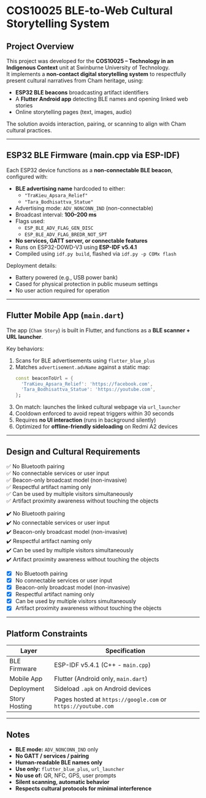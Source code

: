 # COS10025 BLE-to-Web Cultural Storytelling System

## Project Overview

This project was developed for the **COS10025 – Technology in an Indigenous Context** unit at Swinburne University of Technology.  
It implements a **non-contact digital storytelling system** to respectfully present cultural narratives from Cham heritage, using:

- **ESP32 BLE beacons** broadcasting artifact identifiers
- A **Flutter Android app** detecting BLE names and opening linked web stories
- Online storytelling pages (text, images, audio)

The solution avoids interaction, pairing, or scanning to align with Cham cultural practices.

---

## ESP32 BLE Firmware (main.cpp via ESP-IDF)

Each ESP32 device functions as a **non-connectable BLE beacon**, configured with:

- **BLE advertising name** hardcoded to either:
  - `"TraKieu_Apsara_Relief"`
  - `"Tara_Bodhisattva_Statue"`
- Advertising mode: `ADV_NONCONN_IND` (non-connectable)
- Broadcast interval: **100–200 ms**
- Flags used:
  - `ESP_BLE_ADV_FLAG_GEN_DISC`
  - `ESP_BLE_ADV_FLAG_BREDR_NOT_SPT`
- **No services, GATT server, or connectable features**
- Runs on ESP32-D0WD-V3 using **ESP-IDF v5.4.1**
- Compiled using `idf.py build`, flashed via `idf.py -p COMx flash`

Deployment details:

- Battery powered (e.g., USB power bank)
- Cased for physical protection in public museum settings
- No user action required for operation

---

## Flutter Mobile App (`main.dart`)

The app (`Cham Story`) is built in Flutter, and functions as a **BLE scanner + URL launcher**.

Key behaviors:

1. Scans for BLE advertisements using `flutter_blue_plus`
2. Matches `advertisement.advName` against a static map:
   ```dart
   const beaconToUrl = {
     'TraKieu_Apsara_Relief': 'https://facebook.com',
     'Tara_Bodhisattva_Statue': 'https://youtube.com',
   };
   ```
3. On match: launches the linked cultural webpage via `url_launcher`
4. Cooldown enforced to avoid repeat triggers within 30 seconds
5. Requires **no UI interaction** (runs in background silently)
6. Optimized for **offline-friendly sideloading** on Redmi A2 devices

---

## Design and Cultural Requirements

:white_check_mark: No Bluetooth pairing  
:white_check_mark: No connectable services or user input  
:white_check_mark: Beacon-only broadcast model (non-invasive)  
:white_check_mark: Respectful artifact naming only  
:white_check_mark: Can be used by multiple visitors simultaneously  
:white_check_mark: Artifact proximity awareness without touching the objects  

:heavy_check_mark: No Bluetooth pairing  
:heavy_check_mark: No connectable services or user input  
:heavy_check_mark: Beacon-only broadcast model (non-invasive)  
:heavy_check_mark: Respectful artifact naming only  
:heavy_check_mark: Can be used by multiple visitors simultaneously  
:heavy_check_mark: Artifact proximity awareness without touching the objects  

- [x] No Bluetooth pairing  
- [x] No connectable services or user input
- [x] Beacon-only broadcast model (non-invasive)  
- [x] Respectful artifact naming only  
- [x] Can be used by multiple visitors simultaneously  
- [x] Artifact proximity awareness without touching the objects  

---

## Platform Constraints

| Layer           | Specification                                                   |
|-----------------|-----------------------------------------------------------------|
| BLE Firmware    | ESP-IDF v5.4.1 (C++ - `main.cpp`)                               |
| Mobile App      | Flutter (Android only, `main.dart`)                             |
| Deployment      | Sideload `.apk` on Android devices                              |
| Story Hosting   | Pages hosted at `https://google.com` or `https://youtube.com`   |

---

## Notes

- **BLE mode:** `ADV_NONCONN_IND` only
- **No GATT / services / pairing**
- **Human-readable BLE names only**
- **Use only:** `flutter_blue_plus`, `url_launcher`
- **No use of:** QR, NFC, GPS, user prompts
- **Silent scanning, automatic behavior**
- **Respects cultural protocols for minimal interference**